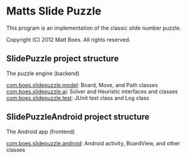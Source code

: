 Matts Slide Puzzle
==================

This program is an implementation of the classic slide number puzzle.   

Copyright (C) 2012 Matt Boes.  All rights reserved.

SlidePuzzle project structure
-----------------------------

The puzzle engine (backend)   

[com.boes.slidepuzzle.model](https://github.com/boes-matt/slide-puzzle/tree/master/SlidePuzzle/src/com/boes/slidepuzzle/model): Board, Move, and Path classes   
[com.boes.slidepuzzle.ai](https://github.com/boes-matt/slide-puzzle/tree/master/SlidePuzzle/src/com/boes/slidepuzzle/ai): Solver and Heuristic interfaces and classes   
[com.boes.slidepuzzle.test](https://github.com/boes-matt/slide-puzzle/tree/master/SlidePuzzle/src/com/boes/slidepuzzle/test): JUnit test class and Log class   

SlidePuzzleAndroid project structure
------------------------------------

The Android app (frontend)

[com.boes.slidepuzzle.android](https://github.com/boes-matt/slide-puzzle/tree/master/SlidePuzzleAndroid/src/com/boes/slidepuzzle/android): Android activity, BoardView, and other classes
